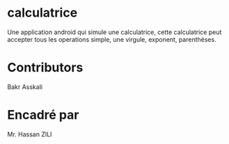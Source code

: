 # calculatrice
Une application android qui simule une calculatrice, cette calculatrice peut accepter tous les operations simple, une virgule, exponent, parenthéses.
# Contributors 
Bakr Asskali
# Encadré par
Mr. Hassan ZILI
